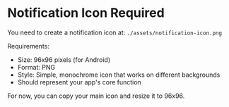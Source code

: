 # Notification Icon Required

You need to create a notification icon at:
`./assets/notification-icon.png`

Requirements:

- Size: 96x96 pixels (for Android)
- Format: PNG
- Style: Simple, monochrome icon that works on different backgrounds
- Should represent your app's core function

For now, you can copy your main icon and resize it to 96x96.
